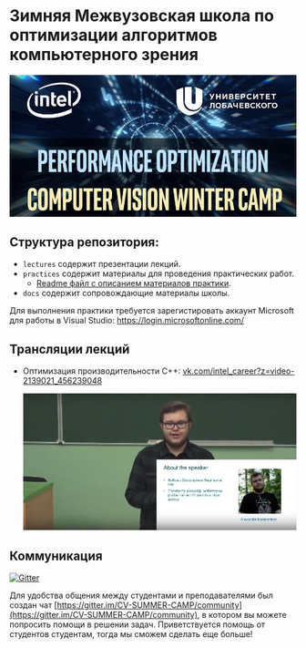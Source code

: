 # Зимняя Межвузовская школа по оптимизации алгоритмов компьютерного зрения

![header](docs/header.png)

## Структура репозитория: 

- `lectures` содержит презентации лекций.
- `practices` содержит материалы для проведения практических работ.
    - [Readme файл с описанием материалов практики](practices/PRACTICES.md).
- `docs` содержит сопровождающие материалы школы.

Для выполнения практики требуется зарегистировать аккаунт Microsoft для работы в Visual Studio: https://login.microsoftonline.com/

## Трансляции лекций

 - Оптимизация производительности C++: [vk.com/intel_career?z=video-2139021_456239048](https://vk.com/intel_career?z=video-2139021_456239048)
 
    [![c++ optimization](docs/cpp_optimization_lecture_img.jpg)](https://vk.com/intel_career?z=video-2139021_456239048)

## Коммуникация

[![Gitter](https://badges.gitter.im/CV-SUMMER-CAMP/community.svg)](https://gitter.im/CV-SUMMER-CAMP/community?utm_source=badge&utm_medium=badge&utm_campaign=pr-badge)

Для удобства общения между студентами и преподавателями был создан чат [https://gitter.im/CV-SUMMER-CAMP/community](https://gitter.im/CV-SUMMER-CAMP/community), в котором вы можете попросить помощи в решении задач. Приветствуется помощь от студентов студентам, тогда мы сможем сделать еще больше!
